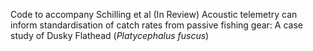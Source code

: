 Code to accompany Schilling et al (In Review) Acoustic telemetry can inform standardisation of catch rates from passive fishing gear: A case study of Dusky Flathead (<i>Platycephalus fuscus</i>)
